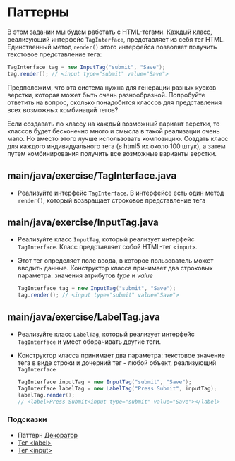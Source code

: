 # Паттерны

В этом задании мы будем работать с HTML-тегами. Каждый класс, реализующий интерфейс `TagInterface`, представляет из себя тег HTML. 
Единственный метод `render()` этого интерфейса позволяет получить текстовое представление тега:

```java
TagInterface tag = new InputTag("submit", "Save");
tag.render(); // <input type="submit" value="Save">
```

Предположим, что эта система нужна для генерации разных кусков верстки, которая может быть очень разнообразной. 
Попробуйте ответить на вопрос, сколько понадобится классов для представления всех возможных комбинаций тегов?

Если создавать по классу на каждый возможный вариант верстки, то классов будет бесконечно много и смысла в такой реализации очень мало. 
Но вместо этого лучше использовать композицию. Создать класс для каждого индивидуального тега (в html5 их около 100 штук), а затем путем комбинирования получить все возможные варианты верстки.

## main/java/exercise/TagInterface.java

* Реализуйте интерфейс `TagInterface`. В интерфейсе есть один метод `render()`, который возвращает строковое представление тега

## main/java/exercise/InputTag.java

* Реализуйте класс `InputTag`, который реализует интерфейс `TagInterface`. Класс представляет собой HTML-тег `<input>`. 
* Этот тег определяет поле ввода, в которое пользователь может вводить данные. Конструктор класса принимает два строковых параметра: значения атрибутов *type* и *value*

  ```java
  TagInterface tag = new InputTag("submit", "Save");
  tag.render(); // <input type="submit" value="Save">
  ```

## main/java/exercise/LabelTag.java

* Реализуйте класс `LabelTag`, который реализует интерфейс `TagInterface` и умеет оборачивать другие теги. 
* Конструктор класса принимает два параметра: текстовое значение тега в виде строки и дочерний тег - любой объект, реализующий `TagInterface`

  ```java
  TagInterface inputTag = new InputTag("submit", "Save");
  TagInterface labelTag = new LabelTag("Press Submit", inputTag);
  labelTag.render();
  // <label>Press Submit<input type="submit" value="Save"></label>
  ```

### Подсказки

* Паттерн [Декоратор](https://ru.wikipedia.org/wiki/Декоратор_(шаблон_проектирования))
* [Тег \<label\>](https://developer.mozilla.org/ru/docs/Web/HTML/Element/label)
* [Тег \<input\>](https://developer.mozilla.org/ru/docs/Web/HTML/Element/input)
